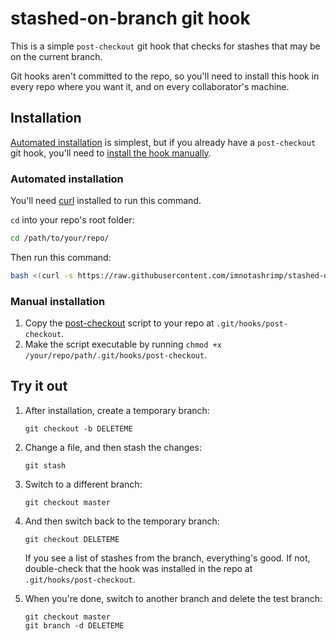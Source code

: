 # stashed-on-branch git hook

This is a simple `post-checkout` git hook
that checks for stashes that may be on the current branch.

Git hooks aren't committed to the repo,
so you'll need to install this hook
in every repo where you want it,
and on every collaborator's machine.

## Installation

[Automated installation](#automated-installation)
is simplest,
but if you already have a `post-checkout` git hook,
you'll need to
[install the hook manually](#manual-installation).

### Automated installation

You'll need [curl](https://curl.haxx.se/) installed to run this command.

`cd` into your repo's root folder:

```bash
cd /path/to/your/repo/
```

Then run this command:

```bash
bash <(curl -s https://raw.githubusercontent.com/imnotashrimp/stashed-on-branch/master/install.sh)
```

### Manual installation

1. Copy the
  [post-checkout](https://raw.githubusercontent.com/imnotashrimp/stashed-on-branch/master/post-checkout)
  script to your repo at `.git/hooks/post-checkout`.
2. Make the script executable by running `chmod +x /your/repo/path/.git/hooks/post-checkout`.

## Try it out

1. After installation, create a temporary branch:

    ```shell
    git checkout -b DELETEME
    ```

2. Change a file, and then stash the changes:

    ```shell
    git stash
    ```

3. Switch to a different branch:

    ```shell
    git checkout master
    ```

4. And then switch back to the temporary branch:

    ```shell
    git checkout DELETEME
    ```

    If you see a list of stashes from the branch,
    everything's good.
    If not, double-check that the hook was installed in the repo at `.git/hooks/post-checkout`.

5. When you're done,
  switch to another branch and delete the test branch:

    ```shell
    git checkout master
    git branch -d DELETEME
    ```

